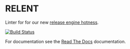 # RELENT
Linter for for our new [release engine hotness](https://github.com/RHInception/?query=re-).

[![Build Status](https://api.travis-ci.org/RHInception/relent.png)](https://travis-ci.org/RHInception/relent/)

For documentation see the [Read The Docs](http://release-engine.readthedocs.org/en/latest/libraries/relent.html) documentation.
